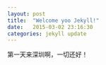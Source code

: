 ```yaml
---
layout: post
title:  "Welcome yoo Jekyll!"
date:   2015-03-02 23:16:30
categories: jekyll update
---
```

  第一天来深圳啊，一切还好！
